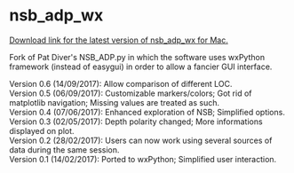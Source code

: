 # nsb_adp_wx

[Download link for the latest version of nsb_adp_wx for Mac.](https://github.com/plannapus/nsb_adp_wx/raw/master/NSB_ADP_WX%200.6.1%20mac.zip)

Fork of Pat Diver's NSB_ADP.py in which the software uses wxPython framework (instead of easygui) in order to allow a fancier GUI interface.

Version 0.6 (14/09/2017): Allow comparison of different LOC.  
Version 0.5 (06/09/2017): Customizable markers/colors; Got rid of matplotlib navigation; Missing values are treated as such.  
Version 0.4 (07/06/2017): Enhanced exploration of NSB; Simplified options.  
Version 0.3 (02/05/2017): Depth polarity changed; More informations displayed on plot.  
Version 0.2 (28/02/2017): Users can now work using several sources of data during the same session.  
Version 0.1 (14/02/2017): Ported to wxPython; Simplified user interaction.  
